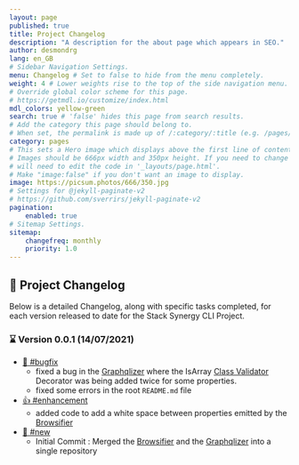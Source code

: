 ```yaml
---
layout: page
published: true
title: Project Changelog
description: "A description for the about page which appears in SEO."
author: desmondrg
lang: en_GB
# Sidebar Navigation Settings.
menu: Changelog # Set to false to hide from the menu completely.
weight: 4 # Lower weights rise to the top of the side navigation menu.
# Override global color scheme for this page. 
# https://getmdl.io/customize/index.html
mdl_colors: yellow-green
search: true # 'false' hides this page from search results.
# Add the category this page should belong to.
# When set, the permalink is made up of /:category/:title (e.g. /pages/about)
category: pages
# This sets a Hero image which displays above the first line of content.
# Images should be 666px width and 350px height. If you need to change this you
# will need to edit the code in '_layouts/page.html'.
# Make "image:false" if you don't want an image to display.
image: https://picsum.photos/666/350.jpg
# Settings for @jekyll-paginate-v2
# https://github.com/sverrirs/jekyll-paginate-v2
pagination:
    enabled: true
# Sitemap Settings.
sitemap:
    changefreq: monthly
    priority: 1.0
---
```

## 📝 Project Changelog

Below is a detailed Changelog, along with specific tasks completed, for each
version released to date for the Stack Synergy CLI Project.

### ⌛️ Version 0.0.1 (14/07/2021)
- [🐛 #bugfix](#bugfix)
    - fixed a bug in the [Graphqlizer][GraphqlizerGit] where the IsArray [Class Validator][ClassValidatorNpm] Decorator was being added twice for some properties.
    - fixed some errors in the root `README.md` file
- [👍 #enhancement](#enhancement)
    - added code to add a white space between properties emitted by the [Browsifier][BrowsifierGit]
- [🔆 #new](#new)
    - Initial Commit : Merged the [Browsifier][BrowsifierGit] and the [Graphqlizer][GraphqlizerGit] into a single repository

[blog]: https://blog.heroku.com/using-http-headers-to-secure-your-site
[theme]: https://github.com/chromatical/jekyll-materialdocs
[jekyll-v3]: https://github.com/justinhartman/jekyll-heroku-starter-kit/tree/jekyll-v3
[mdl]: https://getmdl.io/

[BrowsifierGit]: https://github.com/appsynergica/stack-synergy-cli/tree/master/packages/browsifier
[GraphqlizerGit]: https://github.com/appsynergica/stack-synergy-cli/tree/master/packages/graphqlizer
[ClassValidatorNpm]: https://www.npmjs.com/package/class-validator
